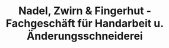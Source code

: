 ---
title: "Nadel, Zwirn & Fingerhut - Fachgeschäft für Handarbeit u. Änderungsschneiderei"
url: /nidda/nadel-zwirn-und-fingerhut-fachgeschaeft-fuer-handarbeit-u-aenderungsschneiderei/
shop: Nähzubehör
---